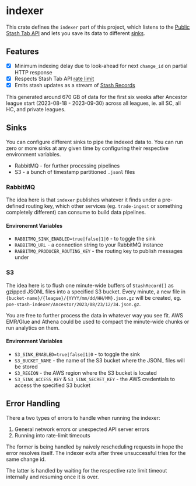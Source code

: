 # indexer

This crate defines the `indexer` part of this project, which listens to the
[Public Stash Tab API](https://www.pathofexile.com/developer/docs/reference#publicstashes)
and lets you save its data to different [sinks](#sinks).

## Features

- [x] Minimum indexing delay due to look-ahead for next `change_id` on partial HTTP response
- [x] Respects Stash Tab API [rate limit](https://pathofexile.gamepedia.com/Public_stash_tab_API#Rate_Limit)
- [x] Emits stash updates as a stream of [Stash Records](indexer/src/stash_record.rs)

This generated around 670 GB of data for the first six weeks after Ancestor league start (2023-08-18 - 2023-09-30)
across all leagues, ie. all SC, all HC, and private leagues.

## Sinks

You can configure different sinks to pipe the indexed data to.
You can run zero or more sinks at any given time by configuring their respective environment variables.

- RabbitMQ - for further processing pipelines
- S3 - a bunch of timestamp partitioned `.jsonl` files

### RabbitMQ

The idea here is that `indexer` publishes whatever it finds under a pre-defined routing key,
which other services (eg. `trade-ingest` or something completely different) can consume to
build data pipelines.

#### Environemnt Variables

- `RABBITMQ_SINK_ENABLED=true|false|1|0` - to toggle the sink
- `RABBITMQ_URL` - a connection string to your RabbitMQ instance
- `RABBITMQ_PRODUCER_ROUTING_KEY` - the routing key to publish messages under

### S3

The idea here is to flush one minute-wide buffers of `StashRecord[]` as gzipped JSONL files
into a specified S3 bucket. Every minute, a new file in `{bucket-name}/{league}/{YYYY/mm/dd/HH/MM}.json.gz`
will be created, eg. `poe-stash-indexer/Ancestor/2023/08/23/12/34.json.gz`.

You are free to further process the data in whatever way you see fit.
AWS EMR/Glue and Athena could be used to compact the minute-wide chunks or run analytics on them.

#### Environment Variables

- `S3_SINK_ENABLED=true|false|1|0` - to toggle the sink
- `S3_BUCKET_NAME` - the name of the S3 bucket where the JSONL files will be stored
- `S3_REGION` - the AWS region where the S3 bucket is located
- `S3_SINK_ACCESS_KEY` & `S3_SINK_SECRET_KEY` - the AWS credentials to access the specified S3 bucket

## Error Handling

There a two types of errors to handle when running the indexer:

1. General network errors or unexpected API server errors
2. Running into rate-limit timeouts

The former is being handled by naively rescheduling requests in hope the error resolves itself.
The indexer exits after three unsuccessful tries for the same change id.

The latter is handled by waiting for the respective rate limit timeout internally and resuming once it is over.
